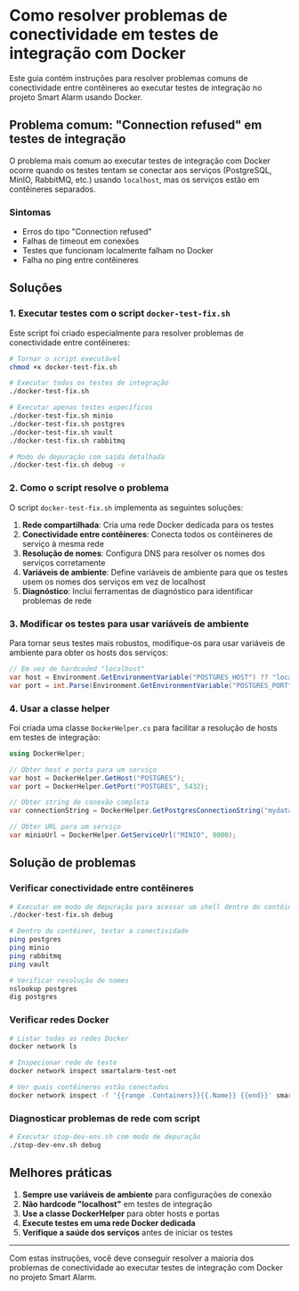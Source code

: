 # Como resolver problemas de conectividade em testes de integração com Docker

Este guia contém instruções para resolver problemas comuns de conectividade entre contêineres ao executar testes de integração no projeto Smart Alarm usando Docker.

## Problema comum: "Connection refused" em testes de integração

O problema mais comum ao executar testes de integração com Docker ocorre quando os testes tentam se conectar aos serviços (PostgreSQL, MinIO, RabbitMQ, etc.) usando `localhost`, mas os serviços estão em contêineres separados.

### Sintomas

- Erros do tipo "Connection refused"
- Falhas de timeout em conexões
- Testes que funcionam localmente falham no Docker
- Falha no ping entre contêineres

## Soluções

### 1. Executar testes com o script `docker-test-fix.sh`

Este script foi criado especialmente para resolver problemas de conectividade entre contêineres:

```bash
# Tornar o script executável
chmod +x docker-test-fix.sh

# Executar todos os testes de integração
./docker-test-fix.sh

# Executar apenas testes específicos
./docker-test-fix.sh minio
./docker-test-fix.sh postgres
./docker-test-fix.sh vault
./docker-test-fix.sh rabbitmq

# Modo de depuração com saída detalhada
./docker-test-fix.sh debug -v
```

### 2. Como o script resolve o problema

O script `docker-test-fix.sh` implementa as seguintes soluções:

1. **Rede compartilhada**: Cria uma rede Docker dedicada para os testes
2. **Conectividade entre contêineres**: Conecta todos os contêineres de serviço à mesma rede
3. **Resolução de nomes**: Configura DNS para resolver os nomes dos serviços corretamente
4. **Variáveis de ambiente**: Define variáveis de ambiente para que os testes usem os nomes dos serviços em vez de localhost
5. **Diagnóstico**: Inclui ferramentas de diagnóstico para identificar problemas de rede

### 3. Modificar os testes para usar variáveis de ambiente

Para tornar seus testes mais robustos, modifique-os para usar variáveis de ambiente para obter os hosts dos serviços:

```csharp
// Em vez de hardcoded "localhost"
var host = Environment.GetEnvironmentVariable("POSTGRES_HOST") ?? "localhost";
var port = int.Parse(Environment.GetEnvironmentVariable("POSTGRES_PORT") ?? "5432");
```

### 4. Usar a classe helper

Foi criada uma classe `DockerHelper.cs` para facilitar a resolução de hosts em testes de integração:

```csharp
using DockerHelper;

// Obter host e porta para um serviço
var host = DockerHelper.GetHost("POSTGRES");
var port = DockerHelper.GetPort("POSTGRES", 5432);

// Obter string de conexão completa
var connectionString = DockerHelper.GetPostgresConnectionString("mydatabase", "user", "password");

// Obter URL para um serviço
var minioUrl = DockerHelper.GetServiceUrl("MINIO", 9000);
```

## Solução de problemas

### Verificar conectividade entre contêineres

```bash
# Executar em modo de depuração para acessar um shell dentro do contêiner de teste
./docker-test-fix.sh debug

# Dentro do contêiner, testar a conectividade
ping postgres
ping minio
ping rabbitmq
ping vault

# Verificar resolução de nomes
nslookup postgres
dig postgres
```

### Verificar redes Docker

```bash
# Listar todas as redes Docker
docker network ls

# Inspecionar rede de teste
docker network inspect smartalarm-test-net

# Ver quais contêineres estão conectados
docker network inspect -f '{{range .Containers}}{{.Name}} {{end}}' smartalarm-test-net
```

### Diagnosticar problemas de rede com script

```bash
# Executar stop-dev-env.sh com modo de depuração
./stop-dev-env.sh debug
```

## Melhores práticas

1. **Sempre use variáveis de ambiente** para configurações de conexão
2. **Não hardcode "localhost"** em testes de integração
3. **Use a classe DockerHelper** para obter hosts e portas
4. **Execute testes em uma rede Docker dedicada**
5. **Verifique a saúde dos serviços** antes de iniciar os testes

---

Com estas instruções, você deve conseguir resolver a maioria dos problemas de conectividade ao executar testes de integração com Docker no projeto Smart Alarm.
